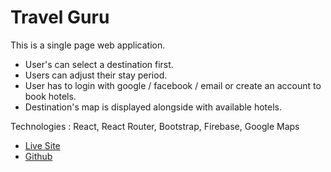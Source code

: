 # Travel Guru

This is a single page web application.

* User's can select a destination first.
* Users can adjust their stay period.
* User has to login with google / facebook / email or create an account to book hotels.
* Destination's map is displayed alongside with available hotels.

Technologies : React, React Router, Bootstrap, Firebase, Google Maps

* [Live Site](https://travel-guru-hotels.web.app/)
* [Github](https://github.com/masfikalam/Travel-Guru)
